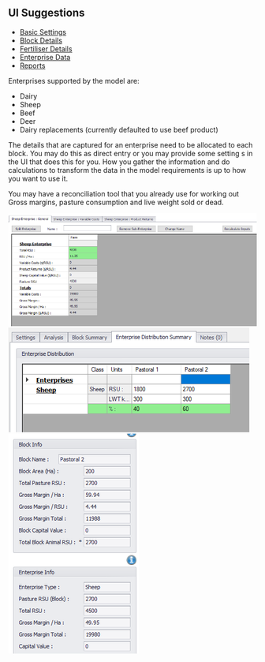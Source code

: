 <div class="col-2">
<h2>UI Suggestions</h2>
    <ul class="sub-menu">
        <li class="menu-item"><a href="UIstart">Basic Settings</a></li>
        <li class="menu-item"><a href="Blocks">Block Details</a></li>
        <li class="menu-item"><a href="Fertiliser">Fertiliser Details</a></li>
       <li class="menu-item"><a href="Enterprise">Enterprise Data</a></li>
       <li class="menu-item"><a href="Reports">Reports</a></li>
    </ul>
</div>
<div class="col-8">  
<p>Enterprises supported by the model are:</p>
    <ul class="bullet">
        <li>Dairy</li>
        <li>Sheep</li>
        <li>Beef</li>
        <li>Deer</li>
        <li>Dairy replacements (currently defaulted to use beef product)</li>
    </ul>
    <p>The details that are captured for an enterprise need to be allocated to each block. You may do this as direct entry or you may provide some setting s in the UI that does this for you. How you gather the information and do calculations to transform the data in the model requirements is up to how you want to use it.</p>
    <p>You may have a reconciliation tool that you already use for working out Gross margins, pasture consumption and live weight sold or dead.</p>
    <img src="images/GM.png" alt="Gross Margin">
    <img src="images/entdist.png" alt="Gross Margin">
    <img src="images/distbyblock.png" alt="Gross Margin">
</div>



   
